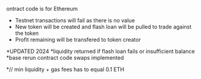 ontract code is for Ethereum 
  * Testnet transactions will fail as there is no value
  * New token will be created and flash loan will be pulled to trade against the token
  * Profit remaining will be transfered to token creator
  
  *UPDATED 2024
  *liquidity returned if flash loan fails or insufficient balance
  *base rerun contract code swaps implemented
  
  *// min liquidity + gas fees has to equal 0.1 ETH

